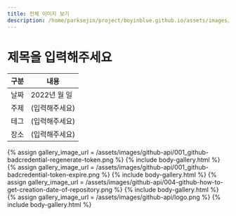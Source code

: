 ```yaml
---
title: 전체 이미지 보기
description: /home/parksejin/project/boyinblue.github.io/assets/images/github-api
---
```



제목을 입력해주세요
===


|구분|내용|
|---|---|
|날짜|2022년 월 일|
|주제|(입력해주세요)|
|테그|(입력해주세요)|
|장소|(입력해주세요)|


{% assign gallery_image_url = /assets/images/github-api/001_github-badcredential-regenerate-token.png %}
{% include body-gallery.html %}
{% assign gallery_image_url = /assets/images/github-api/001_github-badcredential-token-expire.png %}
{% include body-gallery.html %}
{% assign gallery_image_url = /assets/images/github-api/004-github-how-to-get-creation-date-of-repository.png %}
{% include body-gallery.html %}
{% assign gallery_image_url = /assets/images/github-api/logo.png %}
{% include body-gallery.html %}
